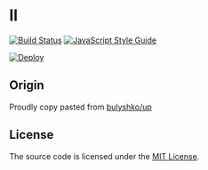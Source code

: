 # ll
[![Build Status][build]][travis]
[![JavaScript Style Guide][codestyle]][airbnb]

[![Deploy][deploy.button]][deploy]

## Origin
Proudly copy pasted from [bulyshko/up][origin]


## License

The source code is licensed under the [MIT License][license].


[origin]:https://github.com/oligsei/ll
[license]:https://raw.github.com/oligsei/ll/master/LICENSE
[deploy.button]:https://www.herokucdn.com/deploy/button.svg
[deploy]:https://heroku.com/deploy
[travis]:https://travis-ci.org/oligsei/ll
[build]:https://travis-ci.org/oligsei/ll.svg?branch=master
[codestyle]:https://img.shields.io/badge/code%20style-airbnb-ff5a5f.svg?longCache=true&style=flat
[airbnb]:https://github.com/airbnb/javascript

